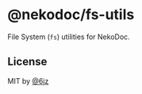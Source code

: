 # @nekodoc/fs-utils

File System (`fs`) utilities for NekoDoc.

## License

MIT by [@6jz](https://twitter.com/6jz)
